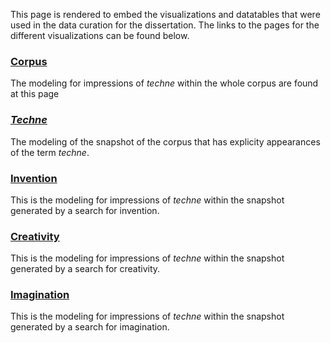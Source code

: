 This page is rendered to embed the visualizations and datatables that were used in the data curation for the dissertation. The links to the pages for the different visualizations can be found below.

### [Corpus](corpus)

The modeling for impressions of _techne_ within the whole corpus are found at this page

### _[Techne](techne)_

The modeling of the snapshot of the corpus that has explicity appearances of the term _techne_.

### [Invention](invention)

This is the modeling for impressions of _techne_ within the snapshot generated by a search for invention.

### [Creativity](creativity)

This is the modeling for impressions of _techne_ within the snapshot generated by a search for creativity.

### [Imagination](imagination)

This is the modeling for impressions of _techne_ within the snapshot generated by a search for imagination.
